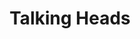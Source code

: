 ---
title: "Talking Heads"
summary: "Talking Heads were an American rock band that formed in 1975 in New York City. The band was composed of David Byrne , Chris Frantz , Tina Weymouth and Jerry Harrison . Described as \"one of the most critically acclaimed bands of the '80s\", Talking Heads helped to pioneer new wave music by combining elements of punk, art rock, funk, and world music with an anxious, clean-cut image.Byrne, Frantz and Weymouth met as freshman students at the Rhode Island School of Design.: 24 They moved to New York City in 1975, joined the New York punk scene, recruited Harrison, and changed their name to Talking Heads. Their debut album, Talking Heads: 77, was released in 1977 to positive reviews. They collaborated with the British producer Brian Eno on the acclaimed albums More Songs About Buildings and Food , Fear of Music , and Remain in Light , which blended their art school sensibilities with influence from artists such as Parliament-Funkadelic and Fela Kuti. From the early 1980s, they included additional musicians in their recording sessions and shows, including guitarist Adrian Belew, keyboardist Bernie Worrell, singer Nona Hendryx, and bassist Busta Jones.
After a hiatus, Talking Heads reached their commercial peak in 1983 with the U.S. Top 10 hit \"Burning Down the House\" from the album Speaking in Tongues. In 1984, they released the concert film Stop Making Sense, directed by Jonathan Demme. For these performances, they were joined by Worrell, the guitarist Alex Weir, the percussionist Steve Scales and the singers Lynn Mabry and Ednah Holt. In 1985, Talking Heads released their best-selling album, Little Creatures. They produced a soundtrack album for Byrne's film True Stories , and released their final album, worldbeat-influenced Naked , before disbanding in 1991. Without Byrne, the other band members performed under the name Shrunken Heads, and released an album, No Talking, Just Head, as the Heads in 1996.
In 2002, Talking Heads were inducted into the Rock and Roll Hall of Fame. Four of their albums appeared in Rolling Stone's list of the 500 Greatest Albums of All Time in 2003, and three of their songs were included among the Rock and Roll Hall of Fame's 500 Songs That Shaped Rock and Roll. Talking Heads were also number 64 on VH1's list of the \"100 Greatest Artists of All Time\". In the 2011 update of Rolling Stone's \"100 Greatest Artists of All Time\", they were ranked number 100."
slug: "talking-heads"
image: "talking-heads.jpg"
apple_music_artist_url: "None"
wikipedia_url: "https://en.wikipedia.org/wiki/Talking_Heads"
---